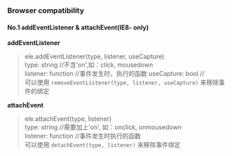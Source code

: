 ### Browser compatibility
#### No.1 addEventListener & attachEvent(IE8- only)
**addEventListener**   
> ele.addEventListener(type, listener, useCapture)  
> type: string               //不含'on',如：click, mousedown  
> listener: function         //事件发生时，执行的函数 
> useCapture: bool           //  
可以使用 `removeEventListener(type, listener, useCapture)` 来移除事件的绑定

**attachEvent** 
> ele.attachEvent(type, listener)  
> type: string               //需要加上'on', 如：onclick, onmousedown  
> listener: function         //事件发生时执行的函数  
可以使用 `detachEvent(type, listener)` 来移除事件绑定

